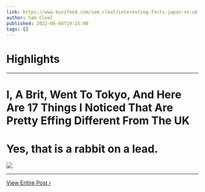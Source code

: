 ```yaml
---
link: https://www.buzzfeed.com/sam_cleal/interesting-facts-japan-vs-uk
author: Sam Cleal
published: 2022-06-04T19:25:00
tags: []
---
```

# Highlights


---
# I, A Brit, Went To Tokyo, And Here Are 17 Things I Noticed That Are Pretty Effing Different From The UK
# Yes, that is a rabbit on a lead.

![](https://img.buzzfeed.com/buzzfeed-static/static/2022-06/1/15/campaign_images/55c77cceb00f/i-a-brit-went-to-tokyo-and-here-are-17-things-i-n-2-4103-1654097029-2_dblbig.jpg)

---

[View Entire Post ›](https://www.buzzfeed.com/sam_cleal/interesting-facts-japan-vs-uk)